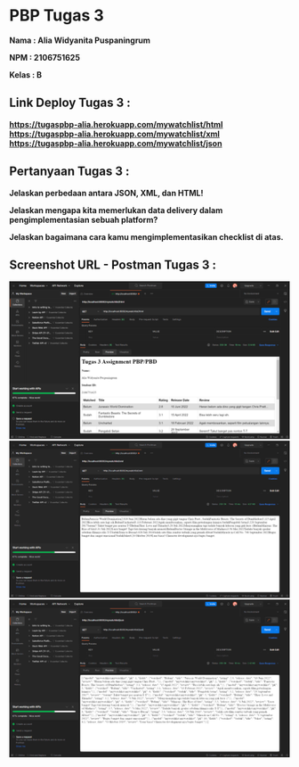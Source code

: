 # **PBP Tugas 3**

**Nama   : Alia Widyanita Puspaningrum**

**NPM    : 2106751625**

**Kelas  : B**


## Link Deploy Tugas 3 : 
**https://tugaspbp-alia.herokuapp.com/mywatchlist/html**
**https://tugaspbp-alia.herokuapp.com/mywatchlist/xml**
**https://tugaspbp-alia.herokuapp.com/mywatchlist/json**

## Pertanyaan Tugas 3 : 
**Jelaskan perbedaan antara JSON, XML, dan HTML!**


**Jelaskan mengapa kita memerlukan data delivery dalam pengimplementasian sebuah platform?**


**Jelaskan bagaimana cara kamu mengimplementasikan checklist di atas.**



## Screenshot URL - Postman Tugas 3 :
![ScreenshotPostman-HTML]('../../ScreenshotPostman-HTML.png?raw=true)
![ScreenshotPostman-XML]('../../ScreenshotPostman-XML.png?raw=true)
![ScreenshotPostman-JSON]('../../ScreenshotPostman-JSON.png?raw=true)